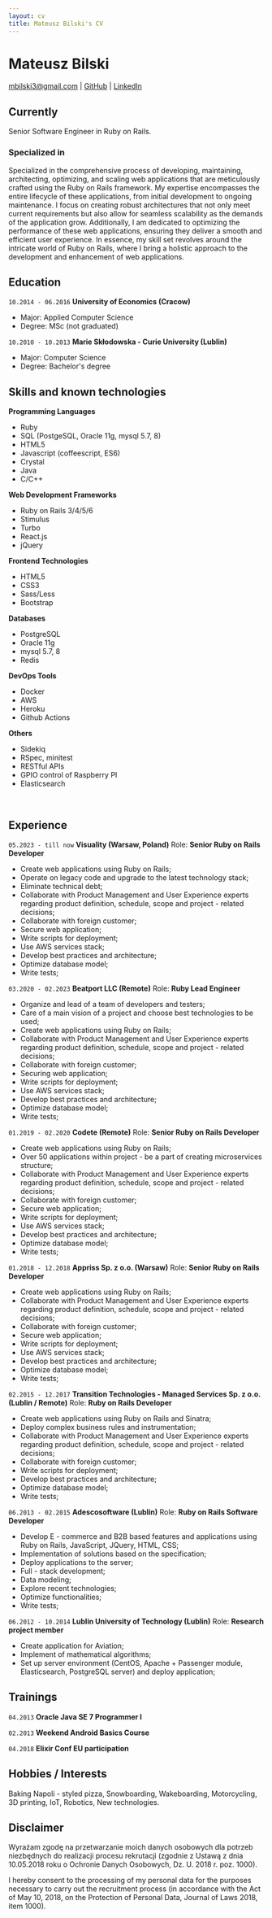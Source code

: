 ```yaml
---
layout: cv
title: Mateusz Bilski's CV
---
```

# Mateusz Bilski

<div id="webaddress">
  <a href="mailto:mbilski3@gmail.com">mbilski3@gmail.com</a>
| <a href="https://github.com/mbilski3">GitHub</a>
| <a href="https://www.linkedin.com/in/mateusz-bilski-b478889a/">LinkedIn</a>
</div>

## Currently

Senior Software Engineer in Ruby on Rails.

### Specialized in

Specialized in the comprehensive process of developing, maintaining, architecting, optimizing, and scaling web applications that are meticulously crafted using the Ruby on Rails framework. My expertise encompasses the entire lifecycle of these applications, from initial development to ongoing maintenance. I focus on creating robust architectures that not only meet current requirements but also allow for seamless scalability as the demands of the application grow. Additionally, I am dedicated to optimizing the performance of these web applications, ensuring they deliver a smooth and efficient user experience. In essence, my skill set revolves around the intricate world of Ruby on Rails, where I bring a holistic approach to the development and enhancement of web applications.

## Education

`10.2014 - 06.2016`
__University of Economics (Cracow)__
* Major: Applied Computer Science
* Degree: MSc (not graduated)

`10.2010 - 10.2013`
__Marie Skłodowska - Curie University (Lublin)__
* Major: Computer Science
* Degree: Bachelor's degree

## Skills and known technologies

__Programming Languages__
* Ruby
* SQL (PostgeSQL, Oracle 11g, mysql 5.7, 8)
* HTML5
* Javascript (coffeescript, ES6)
* Crystal
* Java
* C/C++

__Web Development Frameworks__
* Ruby on Rails 3/4/5/6
* Stimulus
* Turbo
* React.js
* jQuery

__Frontend Technologies__ 
* HTML5
* CSS3
* Sass/Less
* Bootstrap
  
__Databases__
* PostgreSQL
* Oracle 11g
* mysql 5.7, 8
* Redis

__DevOps Tools__
* Docker
* AWS
* Heroku
* Github Actions

__Others__
* Sidekiq
* RSpec, minitest
* RESTful APIs
* GPIO control of Raspberry PI
* Elasticsearch

&nbsp;
&nbsp;


## Experience

`05.2023 - till now`
__Visuality (Warsaw, Poland)__
Role: __Senior Ruby on Rails Developer__
* Create web applications using Ruby on Rails;
* Operate on legacy code and upgrade to the latest technology stack;
* Eliminate technical debt;
* Collaborate with Product Management and User Experience experts regarding product definition, schedule, scope and project - related decisions;
* Collaborate with foreign customer;
* Secure web application;
* Write scripts for deployment;
* Use AWS services stack;
* Develop best practices and architecture;
* Optimize database model;
* Write tests;

`03.2020 - 02.2023`
__Beatport LLC (Remote)__
Role: __Ruby Lead Engineer__
* Organize and lead of a team of developers and testers;
* Care of a main vision of a project and choose best technologies to be used;
* Create web applications using Ruby on Rails;
* Collaborate with Product Management and User Experience experts regarding product definition, schedule, scope and project - related decisions;
* Collaborate with foreign customer;
* Securing web application;
* Write scripts for deployment;
* Use AWS services stack;
* Develop best practices and architecture;
* Optimize database model;
* Write tests;

`01.2019 - 02.2020`
__Codete (Remote)__
Role: __Senior Ruby on Rails Developer__
* Create web applications using Ruby on Rails;
* Over 50 applications within project - be a part of creating microservices structure;
* Collaborate with Product Management and User Experience experts regarding product definition, schedule, scope and project - related decisions;
* Collaborate with foreign customer;
* Secure web application;
* Write scripts for deployment;
* Use AWS services stack; 
* Develop best practices and architecture;
* Optimize database model;
* Write tests;

`01.2018 - 12.2018`
__Appriss Sp. z o.o. (Warsaw)__
Role: __Senior Ruby on Rails Developer__
* Create web applications using Ruby on Rails;
* Collaborate with Product Management and User Experience experts regarding product definition, schedule, scope and project - related decisions;
* Collaborate with foreign customer;
* Secure web application;
* Write scripts for deployment;
* Use AWS services stack; 
* Develop best practices and architecture;
* Optimize database model;
* Write tests;

`02.2015 - 12.2017`
__Transition Technologies - Managed Services Sp. z o.o. (Lublin / Remote)__
Role: __Ruby on Rails Developer__
* Create web applications using Ruby on Rails and Sinatra;
* Deploy complex business rules and instrumentation;
* Collaborate with Product Management and User Experience experts regarding product definition, schedule, scope and project - related decisions;
* Collaborate with foreign customer;
* Write scripts for deployment;
* Develop best practices and architecture;
* Optimize database model;
* Write tests;

`06.2013 - 02.2015`
__Adescosoftware (Lublin)__
Role: __Ruby on Rails Software Developer__
* Develop E - commerce and B2B based features and applications using Ruby on Rails, JavaScript, JQuery, HTML, CSS;
* Implementation of solutions based on the specification;
* Deploy applications to the server;
* Full - stack development;
* Data modeling;
* Explore recent technologies;
* Optimize functionalities;
* Write tests;

`06.2012 - 10.2014`
__Lublin University of Technology (Lublin)__
Role: __Research project member__
* Create application for Aviation;
* Implement of mathematical algorithms;
* Set up server environment (CentOS, Apache + Passenger module, Elasticsearch, PostgreSQL server) and deploy application;

## Trainings

`04.2013`
__Oracle Java SE 7 Programmer I__

`02.2013`
__Weekend Android Basics Course__

`04.2018`
__Elixir Conf EU participation__

## Hobbies / Interests

Baking Napoli - styled pizza, Snowboarding, Wakeboarding, Motorcycling, 3D printing, IoT, Robotics, New technologies.

## Disclaimer

Wyrażam zgodę na przetwarzanie moich danych osobowych dla potrzeb niezbędnych do realizacji procesu rekrutacji (zgodnie z Ustawą z dnia 10.05.2018 roku o Ochronie Danych Osobowych, Dz. U. 2018 r. poz. 1000).

I hereby consent to the processing of my personal data for the purposes necessary to carry out the recruitment process (in accordance with the Act of May 10, 2018, on the Protection of Personal Data, Journal of Laws 2018, item 1000).

<!-- ### Footer

Last updated: Jan 2024 -->


